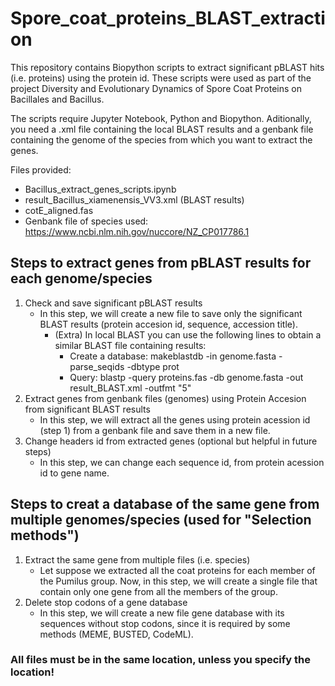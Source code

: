 # Spore_coat_proteins_BLAST_extraction

This repository contains Biopython scripts to extract significant pBLAST hits (i.e. proteins) using the protein id. These scripts were used as part of the project Diversity and Evolutionary Dynamics of Spore Coat Proteins on Bacillales and Bacillus. 

The scripts require Jupyter Notebook, Python and Biopython. Aditionally, you need a .xml file containing the local BLAST results and a genbank file containing the genome of the species from which you want to extract the genes. 

Files provided:
  - Bacillus_extract_genes_scripts.ipynb
  - result_Bacillus_xiamenensis_VV3.xml (BLAST results)
  - cotE_aligned.fas
  - Genbank file of species used: https://www.ncbi.nlm.nih.gov/nuccore/NZ_CP017786.1 
  
  
## Steps to extract genes from pBLAST results for each genome/species

1. Check and save significant pBLAST results
    - In this step, we will create a new file to save only the significant BLAST results (protein accesion id, sequence, accession title).
      - (Extra) In local BLAST you can use the following lines to obtain a similar BLAST file containing results:
        - Create a database: makeblastdb -in genome.fasta -parse_seqids -dbtype prot
        - Query: blastp -query proteins.fas -db genome.fasta -out result_BLAST.xml -outfmt "5"      
2. Extract genes from genbank files (genomes) using Protein Accesion from significant BLAST results
    - In this step, we will extract all the genes using protein acession id (step 1) from a genbank file and save them in a new file.
3. Change headers id from extracted genes (optional but helpful in future steps)
    - In this step, we can change each sequence id, from protein acession id to gene name. 
    
## Steps to creat a database of the same gene from multiple genomes/species (used for "Selection methods")

1. Extract the same gene from multiple files (i.e. species)
    - Let suppose we extracted all the coat proteins for each member of the Pumilus group. Now, in this step, we will create a single file that contain only one gene from all the members of the group.
2. Delete stop codons of a gene database
    - In this step, we will create a new file gene database with its sequences without stop codons, since it is required by some methods (MEME, BUSTED, CodeML).
    
### **All files must be in the same location, unless you specify the location!**
